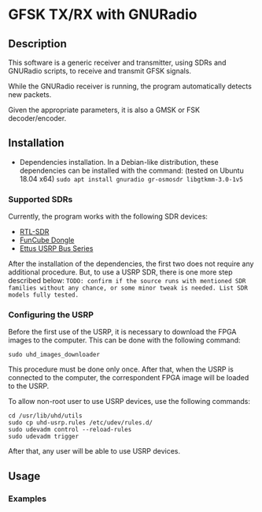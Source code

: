 # GFSK TX/RX with GNURadio


## Description 

This software is a generic receiver and transmitter, using SDRs and GNURadio scripts, to receive and transmit GFSK signals.

While the GNURadio receiver is running, the program automatically detects new packets.

Given the appropriate parameters, it is also a GMSK or FSK decoder/encoder.


## Installation

- Dependencies installation. In a Debian-like distribution, these dependencies can be installed with the command: (tested on Ubuntu 18.04 x64)
`sudo apt install gnuradio gr-osmosdr libgtkmm-3.0-1v5`



### Supported SDRs

Currently, the program works with the following SDR devices:

* [RTL-SDR](https://www.rtl-sdr.com/about-rtl-sdr/)
* [FunCube Dongle](http://www.funcubedongle.com/)
* [Ettus USRP Bus Series](https://www.ettus.com/product/category/USRP-Bus-Series)

After the installation of the dependencies, the first two does not require any additional procedure. But, to use a USRP SDR, there is one more step described below:
`TODO: confirm if the source runs with mentioned SDR families without any chance, or some minor tweak is needed. List SDR models fully tested.`

### Configuring the USRP

Before the first use of the USRP, it is necessary to download the FPGA images to the computer. This can be done with the following command:

`sudo uhd_images_downloader`

This procedure must be done only once. After that, when the USRP is connected to the computer, the correspondent FPGA image will be loaded to the USRP.

To allow non-root user to use USRP devices, use the following commands:

```  
cd /usr/lib/uhd/utils
sudo cp uhd-usrp.rules /etc/udev/rules.d/
sudo udevadm control --reload-rules
sudo udevadm trigger
```

After that, any user will be able to use USRP devices.



## Usage



### Examples




